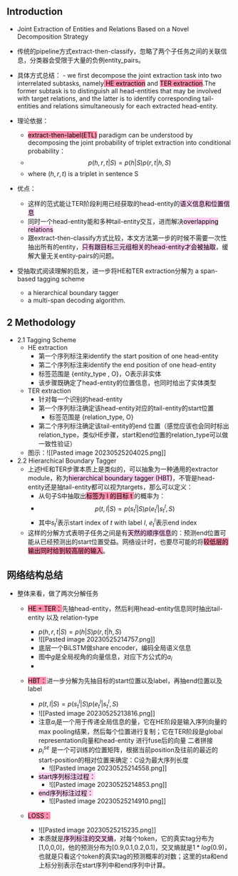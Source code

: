 ## Introduction 

- Joint Extraction of Entities and Relations Based on a Novel Decomposition Strategy

- 传统的pipeline方式extract-then-classify，忽略了两个子任务之间的关联信息，分类器会受限于大量的负例entity_pairs。
- 具体方式总结：
		- we first decompose the joint extraction task into two interrelated subtasks, namely<mark style="background: #FF5582A6;"> HE extraction</mark> and <mark style="background: #FF5582A6;">TER extraction</mark>.The former subtask is to distinguish all head-entities that may be involved with target relations, and the latter is to identify corresponding tail-entities and relations simultaneously for each extracted head-entity.
- 理论依据：
	- <mark style="background: #FF5582A6;">extract-then-label(ETL)</mark> paradigm can be understood by decomposing the joint probability of triplet extraction into conditional probability：
	- $$p(h,r,t|S) = p(h|S)p(r,t|h,S)$$
	- where $(h,r,t)$ is a triplet in sentence S
- 优点：
	- 这样的范式能让TER阶段利用已经获取的head-entity的<mark style="background: #FFB8EBA6;">语义信息和位置信息</mark>
	- 同时一个head-entity能和多种tail-entity交互，进而解决<mark style="background: #FFB8EBA6;">overlapping relations</mark>
	- 跟extract-then-classify方式比较，本文方法第一步的时候不需要一次性抽出所有的entity，<mark style="background: #FFB8EBA6;">只有跟目标三元组相关的head-entity才会被抽取</mark>，缓解大量无关entity-pairs的问题。
- 受抽取式阅读理解的启发，进一步将HE和TER extraction分解为 a span-based tagging scheme
	- a hierarchical boundary tagger
	- a multi-span decoding algorithm.


## 2 Methodology
- 2.1 Tagging Scheme
	- HE extraction
		- 第一个序列标注来identify the start position of one head-entity
		- 第二个序列标注来identify the end position of one head-entity
		- 标签范围是 {entity_type , O}，O表示非实体
		- 该步骤既确定了head-entity的位置信息，也同时给出了实体类型
	- TER extraction
		- 针对每一个识别的head-entity
		- 第一个序列标注确定该head-entity对应的tail-entity的start位置
			- 标签范围是 {relation_type, O}
		- 第二个序列标注确定该tail-entity的end 位置（感觉应该也会同时标出relation_type，类似HE步骤，start和end位置的relation_type可以做一致性验证）
	- 图示：![[Pasted image 20230525204025.png]]
- 2.2 Hierarchical Boundary Tagger
	- 上述HE和TER步骤本质上是类似的，可以抽象为一种通用的extractor module，称为<mark style="background: #FFB8EBA6;">hierarchical boundary tagger (HBT)</mark>，不管是head-entity还是抽tail-entity都可以视为targets，那么可以定义：
		- 从句子S中抽取出<mark style="background: #FF5582A6;">标签为 l 的目标 t </mark>的概率为：
		- $$p(t,l|S) = p(s_t^l|S) p(e_t^l|s_t^l,S)$$
		- 其中$s_t^l$表示start index of $t$ with label $l$, $e_t^l$表示end index
	- 这样的分解方式表明子任务之间是有<mark style="background: #FFB8EBA6;">天然的顺序信息</mark>的：预测end位置可能从已经预测出的start位置受益。网络设计时，也要尽可能的将<mark style="background: #FF5582A6;">较低层的输出同时给到较高层的输入</mark>。





## 网络结构总结
- 整体来看，做了两次分解任务
	- <mark style="background: #FF5582A6;">HE + TER：</mark>先抽head-entity，然后利用head-entity信息同时抽出tail-entity 以及 relation-type
		- $p(h,r,t|S) = p(h|S)p(r,t|h,S)$
		- ![[Pasted image 20230525214757.png]]
		- 底层一个BiLSTM做share encoder，编码全局语义信息
		- 图中$g$是全局视角的向量信息，对应下方公式的$a_i$
		- 
		
	- <mark style="background: #FF5582A6;">HBT：</mark>进一步分解为先抽目标的start位置以及label，再抽end位置以及label
		- $p(t,l|S) = p(s_t^l|S) p(e_t^l|s_t^l,S)$
		- ![[Pasted image 20230525213816.png]]
		- 注意$a_i$是一个用于传递全局信息的量，它在HE阶段是输入序列向量的max pooling结果，然后每个位置进行复制；它在TER阶段是global representation向量和head-entity 进行fuse后的向量 二者拼接
		- $p_i^{se}$ 是一个可训练的位置矩阵，根据当前position及往前的最近的start-position的相对位置来确定：C设为最大序列长度
			- ![[Pasted image 20230525214558.png]]
		- <mark style="background: #FFB8EBA6;">start序列标注过程：</mark>
			- ![[Pasted image 20230525214853.png]]
		- <mark style="background: #FFB8EBA6;">end序列标注过程：</mark>
			- ![[Pasted image 20230525214910.png]]
	- <mark style="background: #FF5582A6;">LOSS：</mark>
		- ![[Pasted image 20230525215235.png]]
		- 本质就是<mark style="background: #FFB8EBA6;">序列标注的交叉熵</mark>，对每个token，它的真实tag分布为[1,0,0,0]，他的预测分布为[0.9,0.1,0.2,0.1]，交叉熵就是$1*log(0.9)$，也就是只看这个token的真实tag的预测概率的对数；这里的sta和end上标分别表示在start序列中和end序列中计算。
